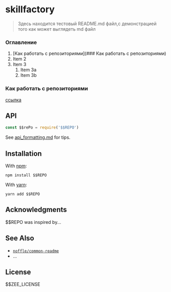 # skillfactory

> Здесь находится тестовый README.md файл,с демонстрацией того как может выглядеть md файл



### Оглавление
1. [Как работать с репозиториями](### Как работать с репозиториями)
1. Item 2
1. Item 3
   1. Item 3a
   1. Item 3b



### Как работать с репозиториями

[ссылка](https://about.gitlab.com/images/press/git-cheat-sheet.pdf)






## API

```js
const $$rePo = require('$$REPO')
```

See [api_formatting.md](api_formatting.md) for tips.

## Installation

With [npm](https://npmjs.org/):

```shell
npm install $$REPO
```

With [yarn](https://yarnpkg.com/en/):

```shell
yarn add $$REPO
```

## Acknowledgments

$$REPO was inspired by...

## See Also

- [`noffle/common-readme`](https://github.com/noffle/common-readme)
- ...

## License

$$ZEE_LICENSE
